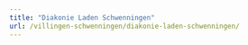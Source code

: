 ```yaml
---
title: "Diakonie Laden Schwenningen"
url: /villingen-schwenningen/diakonie-laden-schwenningen/
---
```

